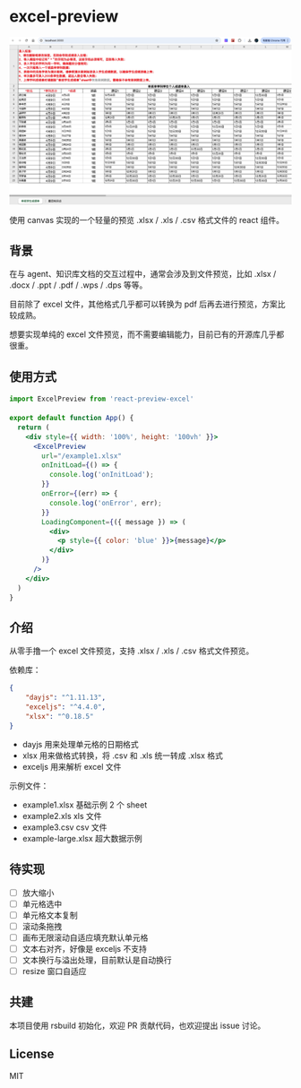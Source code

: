 # excel-preview

![](./screenshot.jpg)

使用 canvas 实现的一个轻量的预览 .xlsx / .xls / .csv 格式文件的 react 组件。

## 背景

在与 agent、知识库文档的交互过程中，通常会涉及到文件预览，比如 .xlsx / .docx / .ppt / .pdf / .wps / .dps 等等。

目前除了 excel 文件，其他格式几乎都可以转换为 pdf 后再去进行预览，方案比较成熟。

想要实现单纯的 excel 文件预览，而不需要编辑能力，目前已有的开源库几乎都很重。

## 使用方式

```jsx
import ExcelPreview from 'react-preview-excel'

export default function App() {
  return (
    <div style={{ width: '100%', height: '100vh' }}>
      <ExcelPreview
        url="/example1.xlsx"
        onInitLoad={() => {
          console.log('onInitLoad');
        }}
        onError={(err) => {
          console.log('onError', err);
        }}
        LoadingComponent={({ message }) => (
          <div>
            <p style={{ color: 'blue' }}>{message}</p>
          </div>
        )}
      />
    </div>
  )
}
```

## 介绍

从零手撸一个 excel 文件预览，支持 .xlsx / .xls / .csv 格式文件预览。

依赖库：

```json
{
    "dayjs": "^1.11.13",
    "exceljs": "^4.4.0",
    "xlsx": "^0.18.5"
}
```

- dayjs 用来处理单元格的日期格式
- xlsx 用来做格式转换，将 .csv 和 .xls 统一转成 .xlsx 格式
- exceljs 用来解析 excel 文件

示例文件：

- example1.xlsx 基础示例 2 个 sheet
- example2.xls xls 文件
- example3.csv csv 文件
- example-large.xlsx 超大数据示例

## 待实现

- [ ] 放大缩小
- [ ] 单元格选中
- [ ] 单元格文本复制
- [ ] 滚动条拖拽
- [ ] 画布无限滚动自适应填充默认单元格
- [ ] 文本右对齐，好像是 exceljs 不支持
- [ ] 文本换行与溢出处理，目前默认是自动换行
- [ ] resize 窗口自适应

## 共建

本项目使用 rsbuild 初始化，欢迎 PR 贡献代码，也欢迎提出 issue 讨论。

## License

MIT


